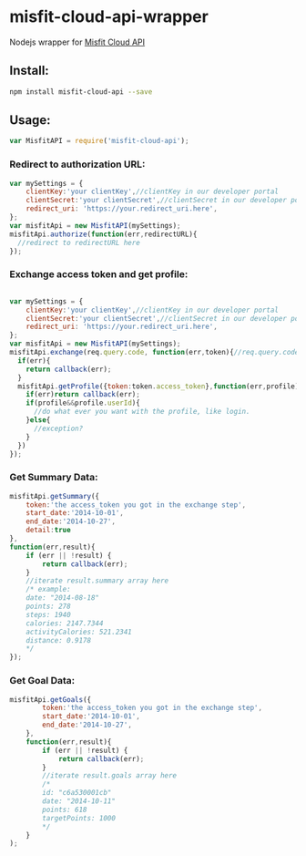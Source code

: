 misfit-cloud-api-wrapper
=======================

Nodejs wrapper for [Misfit Cloud API](https://build.misfit.com)

## Install:

```bash
npm install misfit-cloud-api --save
```

## Usage:

```javascript
var MisfitAPI = require('misfit-cloud-api'); 
```

### Redirect to authorization URL:
```javascript
var mySettings = {
	clientKey:'your clientKey',//clientKey in our developer portal
	clientSecret:'your clientSecret',//clientSecret in our developer portal
	redirect_uri: 'https://your.redirect_uri.here',
};
var misfitApi = new MisfitAPI(mySettings);
misfitApi.authorize(function(err,redirectURL){
  //redirect to redirectURL here
});

```

### Exchange access token and get profile:
```javascript

var mySettings = {
	clientKey:'your clientKey',//clientKey in our developer portal
	clientSecret:'your clientSecret',//clientSecret in our developer portal
	redirect_uri: 'https://your.redirect_uri.here',
};
var misfitApi = new MisfitAPI(mySettings);
misfitApi.exchange(req.query.code, function(err,token){//req.query.code: the code parameter in URL
  if(err){
    return callback(err);
  }
  misfitApi.getProfile({token:token.access_token},function(err,profile){
    if(err)return callback(err);
    if(profile&&profile.userId){
      //do what ever you want with the profile, like login.
    }else{
      //exception?
    }
  })
});

```

### Get Summary Data:
```javascript
misfitApi.getSummary({
	token:'the access_token you got in the exchange step',
	start_date:'2014-10-01',
	end_date:'2014-10-27',
	detail:true
},
function(err,result){
	if (err || !result) {
		return callback(err);
	}
	//iterate result.summary array here
	/* example:
	date: "2014-08-18"
	points: 278
	steps: 1940
	calories: 2147.7344
	activityCalories: 521.2341
	distance: 0.9178
	*/
});
 ```

 ### Get Goal Data:

```javascript
misfitApi.getGoals({
		token:'the access_token you got in the exchange step',
		start_date:'2014-10-01',
		end_date:'2014-10-27',
	},
	function(err,result){
		if (err || !result) {
			return callback(err);
		}
		//iterate result.goals array here
		/*
		id: "c6a530001cb"
		date: "2014-10-11"
		points: 618
		targetPoints: 1000
		*/
	}
);
```
